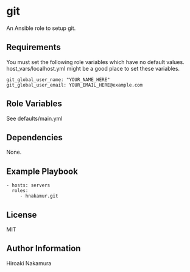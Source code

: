 git
===

An Ansible role to setup git.

Requirements
------------

You must set the following role variables which have no default values.
host_vars/localhost.yml might be a good place to set these variables.

```
git_global_user_name: "YOUR_NAME_HERE"
git_global_user_email: YOUR_EMAIL_HERE@example.com
```

Role Variables
--------------

See defaults/main.yml

Dependencies
------------

None.

Example Playbook
----------------

    - hosts: servers
      roles:
         - hnakamur.git

License
-------

MIT

Author Information
------------------

Hiroaki Nakamura

